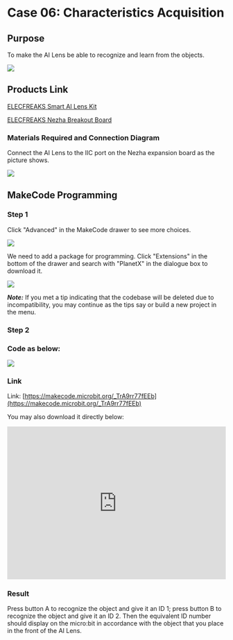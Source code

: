 # Case 06: Characteristics Acquisition

## Purpose

To make the AI Lens be able to recognize and learn from the objects. 

![](./images/05035_01.png)

## Products Link

[ELECFREAKS Smart AI Lens Kit](https://shop.elecfreaks.com/products/elecfreaks-smart-ai-lens-kit?_pos=1&_sid=d572dc26c&_ss=r)

[ELECFREAKS Nezha Breakout Board](https://shop.elecfreaks.com/products/elecfreaks-nezha-breakout-board?_pos=1&_sid=327dd9f18&_ss=r)


### Materials Required and Connection Diagram

 Connect the AI Lens to the IIC port on the Nezha expansion board as the picture shows. 


![](./images/05035_01_03.png)


## MakeCode Programming 


### Step 1

Click "Advanced" in the MakeCode drawer to see more choices.

![](./images/05001_04.png)

We need to add a package for programming. Click "Extensions" in the bottom of the drawer and search with "PlanetX" in the dialogue box to download it. 

![](./images/05001_05.png)

***Note:*** If you met a tip indicating that the codebase will be deleted due to incompatibility, you may continue as the tips say or build a new project in the menu. 

### Step 2

### Code as below:

![](./images/05035_06_06.png)


### Link
Link: [https://makecode.microbit.org/_TrA9rr77fEEb](https://makecode.microbit.org/_TrA9rr77fEEb)

You may also download it directly below:

<div style="position:relative;height:0;padding-bottom:70%;overflow:hidden;"><iframe style="position:absolute;top:0;left:0;width:100%;height:100%;" src="https://makecode.microbit.org/#pub:_46c9WCd5oc1z" frameborder="0" sandbox="allow-popups allow-forms allow-scripts allow-same-origin"></iframe></div>  


### Result
 Press button A to recognize the object and give it an ID 1; press button B to recognize the object and give it an ID 2. Then the equivalent ID number should display on the micro:bit in accordance with the object that you place in the front of the AI Lens.

